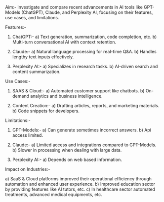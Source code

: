 Aim:- Investigate and compare recent advancements in AI tools
like GPT-Models (ChatGPT), Claude, and Perplexity AI,
focusing on their features, use cases, and limitations.


Features:- 

1) ChatGPT:- 
a) Text generation, summarization, code completion, etc. 
b) Multi-turn conversational AI with context retention.

2) Claude:- 
a) Natural language processing for real-time Q&A.
b) Handles lengthy text inputs effectively.

3) Perplexity AI:- 
a) Specializes in research tasks.
b) AI-driven search and content summarization.

Use Cases:-

1) SAAS & Cloud:-
a) Automated customer support like chatbots.
b) On-demand analytics and business intelligence.

2) Content Creation:-
a) Drafting articles, reports, and marketing materials.
b) Code snippets for developers.

Limitations:-

1) GPT-Models:-
a) Can generate sometimes incorrect answers.
b) Api access limited.

2) Claude:-
a) Limited access and integrations compared to GPT-Models.
b) Slower in processing when dealing with large data.

3) Perplexity AI:- 
a) Depends on web based information.

Impact on Industries:-

a) SaaS & Cloud platforms improved their operational 
efficiency through automation and enhanced user experience.
b) Improved education sector by providing features like AI 
tutors, etc.
c) In healthcare sector automated treatments, advanced medical
equipments, etc.